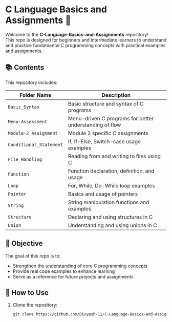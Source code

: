 # C Language Basics and Assignments 🚀

Welcome to the **C-Language-Basics-and-Assignments** repository!  
This repo is designed for beginners and intermediate learners to understand and practice fundamental C programming concepts with practical examples and assignments.

## 📚 Contents

This repository includes:

| Folder Name            | Description                                                  |
|------------------------|--------------------------------------------------------------|
| `Basic_Syntax`         | Basic structure and syntax of C programs                     |
| `Menu-Assessment`      | Menu-driven C programs for better understanding of flow      |
| `Module-2_Assignment`  | Module 2 specific C assignments                              |
| `Conditional_Statement`| If, If-Else, Switch-case usage examples                      |
| `File_Handling`        | Reading from and writing to files using C                    |
| `Function`             | Function declaration, definition, and usage                  |
| `Loop`                 | For, While, Do-While loop examples                           |
| `Pointer`              | Basics and usage of pointers                                 |
| `String`               | String manipulation functions and examples                   |
| `Structure`            | Declaring and using structures in C                          |
| `Union`                | Understanding and using unions in C                          |

## 🧠 Objective

The goal of this repo is to:
- Strengthen the understanding of core C programming concepts
- Provide real code examples to enhance learning
- Serve as a reference for future projects and assignments

## 🔧 How to Use

1. Clone the repository:
   ```bash
   git clone https://github.com/Divyesh-11/C-Language-Basics-and-Assignments.git
